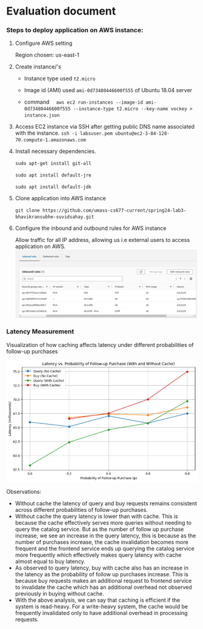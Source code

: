 # Evaluation document


### Steps to deploy application on AWS instance:
1. Configure AWS setting

   Region chosen: us-east-1
2. Create instance/'s

    * Instance type used `t2.micro`

    * Image id (AMI) used `ami-0d73480446600f555` of Ubuntu 18.04 server

    * command
`   aws ec2 run-instances --image-id ami-0d73480446600f555 --instance-type t2.micro --key-name vockey > instance.json
`
3.  Access EC2 instance via SSH after getting public DNS name associated with the instance.
`ssh -i labsuser.pem ubuntu@ec2-3-84-128-70.compute-1.amazonaws.com`
4. Install necessary dependencies.

   `sudo apt-get install git-all`

   `sudo apt install default-jre`

   `sudo apt install default-jdk`

5. Clone application into AWS instance

   `git clone https://github.com/umass-cs677-current/spring24-lab3-bhavikransubhe-suvidsahay.git
   `
6. Configure the inbound and outbound rules for AWS instance
   
   Allow traffic for all IP address, allowing us i.e external users to access application on AWS.
![img.png](images/inbound.png)


### Latency Measurement
Visualization of how caching affects latency under different probabilities of follow-up purchases

![img.png](images/latency.png)

Observations:

* Without cache the latency of query and buy requests remains consistent across different probabilities of follow-up purchases.
* Without cache the query latency is lower than with cache. This is because the cache effectively serves more queries without 
needing to query the catalog service. But as the number of follow up purchase increase, we see an increase in the query 
latency, this is because as the number of purchases increase, the cache invalidation becomes more frequent and the frontend 
service ends up querying the catalog service more frequently which effectively makes query latency with cache almost equal to buy latency.
* As observed to query latency, buy with cache also has an increase in the latency as the probability of follow up 
purchases increase. This is because buy requests makes an additional request to frontend service to invalidate the cache 
which has an additional overhead not observed previously in buying without cache.
* With the above analysis, we can say that caching is efficient if the system is read-heavy. For a write-heavy system, 
the cache would be frequently invalidated only to have additional overhead in processing requests.